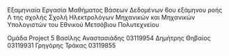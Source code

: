 Εξαμηνιαία Εργασία Μαθήματος Βάσεων Δεδομένων 6ου εξάμηνου ροής Λ της σχολής Σχολή Ηλεκτρολόγων Μηχανικών και Μηχανικών Υπολογιστών του Εθνικού Μετσόβιου Πολυτεχνείου

Ομάδα Project 5
Βασίλης Αναστασιάδης 03119954
Δημήτρης Θηβαίος   03119931
Γρηγόρης Τράκας    03119855
